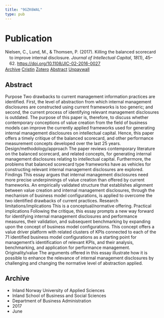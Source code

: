```yaml
---
title: "9GZK6WAL"
type: pub
---
```

<h1>Publication</h1>
<article id="csl-bib-container-9GZK6WAL" class="csl-bib-container">
  <div class="csl-bib-body" style="line-height: 1.35; padding-left: 1em; text-indent:-1em;">
  <div class="csl-entry">Nielsen, C., Lund, M., &amp; Thomsen, P. (2017). Killing the balanced scorecard to improve internal disclosure. <i>Journal of Intellectual Capital</i>, <i>18</i>(1), 45&#x2013;62. <a href="https://doi.org/10.1108/JIC-02-2016-0027">https://doi.org/10.1108/JIC-02-2016-0027</a></div>
</div>
  <div class="csl-bib-buttons">
    <a href="#taxonomy-article-9GZK6WAL" class="csl-bib-button">Archive</a>
    <a href="https://app.cristin.no/results/show.jsf?id=1476465" alt="Cristin URL" class="csl-bib-button">Cristin</a>
    <a href="http://zotero.org/groups/5402882/items/9GZK6WAL" alt="Zotero URL" class="csl-bib-button">Zotero</a>
    <a href="#abstract-article-9GZK6WAL" class="csl-bib-button">Abstract</a>
    <a href="https://doi.org/10.1108/jic-02-2016-0027" class="csl-bib-button">Unpaywall</a>
  </div>
  <div id="csl-bib-meta-container-9GZK6WAL"></div>
</article>
<div id="csl-bib-meta-9GZK6WAL" class="csl-bib-meta">
  <article id="abstract-article-9GZK6WAL" class="abstract-article">
    <h1>Abstract</h1>
    Purpose Two drawbacks to current management information practices are identified. First, the level of abstraction from which internal management disclosures are constructed using current frameworks is too generic; and second, the current process of identifying relevant management disclosures is outdated. The purpose of this paper is, therefore, to discuss whether contemporary conceptions of value creation from the field of business models can improve the currently applied frameworks used for generating internal management disclosures on intellectual capital. Hence, this paper offers a timely critique of the balanced scorecard, and other performance measurement concepts developed over the last 25 years. Design/methodology/approach The paper reviews contemporary literature on the balanced scorecard, and related concepts, for generating internal management disclosures relating to intellectual capital. Furthermore, the problems that balanced scorecard type frameworks have as vehicles for constructing relevant internal management disclosures are explored. Findings This essay argues that internal management disclosures need more precise underpinnings of value creation than offered by current frameworks. An empirically validated structure that establishes alignment between value creation and internal management disclosures, through the mechanism of business model configurations, is applied to overcome the two identified drawbacks of current practices. Research limitations/implications This is a conceptual/normative offering. Practical implications Following the critique, this essay prompts a new way forward for identifying internal management disclosures and performance measures, their validation, and subsequent benchmarking by expanding upon the concept of business model configurations. This concept offers a value driver platform with related clusters of KPIs connected to each of the 71 identified business model configurations as a starting point for management’s identification of relevant KPIs, and their analysis, benchmarking, and application for performance management. Originality/value The arguments offered in this essay illustrate how it is possible to enhance the relevance of internal management disclosures by challenging and changing the normative level of abstraction applied.
  </article>
  <article id="taxonomy-article-9GZK6WAL" class="taxonomy-article">
    <h1>Archive</h1>
    <ul>
      <li>Inland Norway University of Applied Sciences</li>
      <li>Inland School of Business and Social Sciences</li>
      <li>Department of Business Administration</li>
      <li>2017</li>
      <li>June</li>
    </ul>
  </article>
</div>
